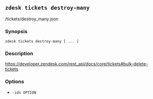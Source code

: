 ## `zdesk tickets destroy-many`

/tickets/destroy_many.json

### Synopsis

    zdesk tickets destroy-many [ ... ]

### Description

https://developer.zendesk.com/rest_api/docs/core/tickets#bulk-delete-tickets

### Options

* `-ids OPTION`

